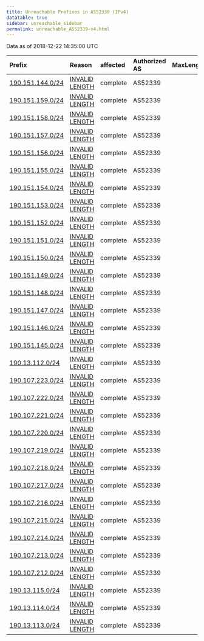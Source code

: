 ```yaml
---
title: Unreachable Prefixes in AS52339 (IPv4)
datatable: true
sidebar: unreachable_sidebar
permalink: unreachable_AS52339-v4.html
---
```


Data as of 2018-12-22 14:35:00 UTC


<div class="datatable-begin"></div>

| Prefix                                                     | Reason                                                                                                     | affected   | Authorized AS   |   MaxLength | Anchor                                         |   unreachable /24s |
|:-----------------------------------------------------------|:-----------------------------------------------------------------------------------------------------------|:-----------|:----------------|------------:|:-----------------------------------------------|-------------------:|
| [190.151.144.0/24](https://stat.ripe.net/190.151.144.0/24) | [INVALID LENGTH](https://rpki-validator.ripe.net/announcement-preview?asn=AS52339&prefix=190.151.144.0/24) | complete   | AS52339         |          20 | [LACNIC](unreachable_LACNIC_RPKI_Root-v4.html) |                  1 |
| [190.151.159.0/24](https://stat.ripe.net/190.151.159.0/24) | [INVALID LENGTH](https://rpki-validator.ripe.net/announcement-preview?asn=AS52339&prefix=190.151.159.0/24) | complete   | AS52339         |          20 | [LACNIC](unreachable_LACNIC_RPKI_Root-v4.html) |                  1 |
| [190.151.158.0/24](https://stat.ripe.net/190.151.158.0/24) | [INVALID LENGTH](https://rpki-validator.ripe.net/announcement-preview?asn=AS52339&prefix=190.151.158.0/24) | complete   | AS52339         |          20 | [LACNIC](unreachable_LACNIC_RPKI_Root-v4.html) |                  1 |
| [190.151.157.0/24](https://stat.ripe.net/190.151.157.0/24) | [INVALID LENGTH](https://rpki-validator.ripe.net/announcement-preview?asn=AS52339&prefix=190.151.157.0/24) | complete   | AS52339         |          20 | [LACNIC](unreachable_LACNIC_RPKI_Root-v4.html) |                  1 |
| [190.151.156.0/24](https://stat.ripe.net/190.151.156.0/24) | [INVALID LENGTH](https://rpki-validator.ripe.net/announcement-preview?asn=AS52339&prefix=190.151.156.0/24) | complete   | AS52339         |          20 | [LACNIC](unreachable_LACNIC_RPKI_Root-v4.html) |                  1 |
| [190.151.155.0/24](https://stat.ripe.net/190.151.155.0/24) | [INVALID LENGTH](https://rpki-validator.ripe.net/announcement-preview?asn=AS52339&prefix=190.151.155.0/24) | complete   | AS52339         |          20 | [LACNIC](unreachable_LACNIC_RPKI_Root-v4.html) |                  1 |
| [190.151.154.0/24](https://stat.ripe.net/190.151.154.0/24) | [INVALID LENGTH](https://rpki-validator.ripe.net/announcement-preview?asn=AS52339&prefix=190.151.154.0/24) | complete   | AS52339         |          20 | [LACNIC](unreachable_LACNIC_RPKI_Root-v4.html) |                  1 |
| [190.151.153.0/24](https://stat.ripe.net/190.151.153.0/24) | [INVALID LENGTH](https://rpki-validator.ripe.net/announcement-preview?asn=AS52339&prefix=190.151.153.0/24) | complete   | AS52339         |          20 | [LACNIC](unreachable_LACNIC_RPKI_Root-v4.html) |                  1 |
| [190.151.152.0/24](https://stat.ripe.net/190.151.152.0/24) | [INVALID LENGTH](https://rpki-validator.ripe.net/announcement-preview?asn=AS52339&prefix=190.151.152.0/24) | complete   | AS52339         |          20 | [LACNIC](unreachable_LACNIC_RPKI_Root-v4.html) |                  1 |
| [190.151.151.0/24](https://stat.ripe.net/190.151.151.0/24) | [INVALID LENGTH](https://rpki-validator.ripe.net/announcement-preview?asn=AS52339&prefix=190.151.151.0/24) | complete   | AS52339         |          20 | [LACNIC](unreachable_LACNIC_RPKI_Root-v4.html) |                  1 |
| [190.151.150.0/24](https://stat.ripe.net/190.151.150.0/24) | [INVALID LENGTH](https://rpki-validator.ripe.net/announcement-preview?asn=AS52339&prefix=190.151.150.0/24) | complete   | AS52339         |          20 | [LACNIC](unreachable_LACNIC_RPKI_Root-v4.html) |                  1 |
| [190.151.149.0/24](https://stat.ripe.net/190.151.149.0/24) | [INVALID LENGTH](https://rpki-validator.ripe.net/announcement-preview?asn=AS52339&prefix=190.151.149.0/24) | complete   | AS52339         |          20 | [LACNIC](unreachable_LACNIC_RPKI_Root-v4.html) |                  1 |
| [190.151.148.0/24](https://stat.ripe.net/190.151.148.0/24) | [INVALID LENGTH](https://rpki-validator.ripe.net/announcement-preview?asn=AS52339&prefix=190.151.148.0/24) | complete   | AS52339         |          20 | [LACNIC](unreachable_LACNIC_RPKI_Root-v4.html) |                  1 |
| [190.151.147.0/24](https://stat.ripe.net/190.151.147.0/24) | [INVALID LENGTH](https://rpki-validator.ripe.net/announcement-preview?asn=AS52339&prefix=190.151.147.0/24) | complete   | AS52339         |          20 | [LACNIC](unreachable_LACNIC_RPKI_Root-v4.html) |                  1 |
| [190.151.146.0/24](https://stat.ripe.net/190.151.146.0/24) | [INVALID LENGTH](https://rpki-validator.ripe.net/announcement-preview?asn=AS52339&prefix=190.151.146.0/24) | complete   | AS52339         |          20 | [LACNIC](unreachable_LACNIC_RPKI_Root-v4.html) |                  1 |
| [190.151.145.0/24](https://stat.ripe.net/190.151.145.0/24) | [INVALID LENGTH](https://rpki-validator.ripe.net/announcement-preview?asn=AS52339&prefix=190.151.145.0/24) | complete   | AS52339         |          20 | [LACNIC](unreachable_LACNIC_RPKI_Root-v4.html) |                  1 |
| [190.13.112.0/24](https://stat.ripe.net/190.13.112.0/24)   | [INVALID LENGTH](https://rpki-validator.ripe.net/announcement-preview?asn=AS52339&prefix=190.13.112.0/24)  | complete   | AS52339         |          22 | [LACNIC](unreachable_LACNIC_RPKI_Root-v4.html) |                  1 |
| [190.107.223.0/24](https://stat.ripe.net/190.107.223.0/24) | [INVALID LENGTH](https://rpki-validator.ripe.net/announcement-preview?asn=AS52339&prefix=190.107.223.0/24) | complete   | AS52339         |          21 | [LACNIC](unreachable_LACNIC_RPKI_Root-v4.html) |                  1 |
| [190.107.222.0/24](https://stat.ripe.net/190.107.222.0/24) | [INVALID LENGTH](https://rpki-validator.ripe.net/announcement-preview?asn=AS52339&prefix=190.107.222.0/24) | complete   | AS52339         |          21 | [LACNIC](unreachable_LACNIC_RPKI_Root-v4.html) |                  1 |
| [190.107.221.0/24](https://stat.ripe.net/190.107.221.0/24) | [INVALID LENGTH](https://rpki-validator.ripe.net/announcement-preview?asn=AS52339&prefix=190.107.221.0/24) | complete   | AS52339         |          21 | [LACNIC](unreachable_LACNIC_RPKI_Root-v4.html) |                  1 |
| [190.107.220.0/24](https://stat.ripe.net/190.107.220.0/24) | [INVALID LENGTH](https://rpki-validator.ripe.net/announcement-preview?asn=AS52339&prefix=190.107.220.0/24) | complete   | AS52339         |          21 | [LACNIC](unreachable_LACNIC_RPKI_Root-v4.html) |                  1 |
| [190.107.219.0/24](https://stat.ripe.net/190.107.219.0/24) | [INVALID LENGTH](https://rpki-validator.ripe.net/announcement-preview?asn=AS52339&prefix=190.107.219.0/24) | complete   | AS52339         |          21 | [LACNIC](unreachable_LACNIC_RPKI_Root-v4.html) |                  1 |
| [190.107.218.0/24](https://stat.ripe.net/190.107.218.0/24) | [INVALID LENGTH](https://rpki-validator.ripe.net/announcement-preview?asn=AS52339&prefix=190.107.218.0/24) | complete   | AS52339         |          21 | [LACNIC](unreachable_LACNIC_RPKI_Root-v4.html) |                  1 |
| [190.107.217.0/24](https://stat.ripe.net/190.107.217.0/24) | [INVALID LENGTH](https://rpki-validator.ripe.net/announcement-preview?asn=AS52339&prefix=190.107.217.0/24) | complete   | AS52339         |          21 | [LACNIC](unreachable_LACNIC_RPKI_Root-v4.html) |                  1 |
| [190.107.216.0/24](https://stat.ripe.net/190.107.216.0/24) | [INVALID LENGTH](https://rpki-validator.ripe.net/announcement-preview?asn=AS52339&prefix=190.107.216.0/24) | complete   | AS52339         |          21 | [LACNIC](unreachable_LACNIC_RPKI_Root-v4.html) |                  1 |
| [190.107.215.0/24](https://stat.ripe.net/190.107.215.0/24) | [INVALID LENGTH](https://rpki-validator.ripe.net/announcement-preview?asn=AS52339&prefix=190.107.215.0/24) | complete   | AS52339         |          22 | [LACNIC](unreachable_LACNIC_RPKI_Root-v4.html) |                  1 |
| [190.107.214.0/24](https://stat.ripe.net/190.107.214.0/24) | [INVALID LENGTH](https://rpki-validator.ripe.net/announcement-preview?asn=AS52339&prefix=190.107.214.0/24) | complete   | AS52339         |          22 | [LACNIC](unreachable_LACNIC_RPKI_Root-v4.html) |                  1 |
| [190.107.213.0/24](https://stat.ripe.net/190.107.213.0/24) | [INVALID LENGTH](https://rpki-validator.ripe.net/announcement-preview?asn=AS52339&prefix=190.107.213.0/24) | complete   | AS52339         |          22 | [LACNIC](unreachable_LACNIC_RPKI_Root-v4.html) |                  1 |
| [190.107.212.0/24](https://stat.ripe.net/190.107.212.0/24) | [INVALID LENGTH](https://rpki-validator.ripe.net/announcement-preview?asn=AS52339&prefix=190.107.212.0/24) | complete   | AS52339         |          22 | [LACNIC](unreachable_LACNIC_RPKI_Root-v4.html) |                  1 |
| [190.13.115.0/24](https://stat.ripe.net/190.13.115.0/24)   | [INVALID LENGTH](https://rpki-validator.ripe.net/announcement-preview?asn=AS52339&prefix=190.13.115.0/24)  | complete   | AS52339         |          22 | [LACNIC](unreachable_LACNIC_RPKI_Root-v4.html) |                  1 |
| [190.13.114.0/24](https://stat.ripe.net/190.13.114.0/24)   | [INVALID LENGTH](https://rpki-validator.ripe.net/announcement-preview?asn=AS52339&prefix=190.13.114.0/24)  | complete   | AS52339         |          22 | [LACNIC](unreachable_LACNIC_RPKI_Root-v4.html) |                  1 |
| [190.13.113.0/24](https://stat.ripe.net/190.13.113.0/24)   | [INVALID LENGTH](https://rpki-validator.ripe.net/announcement-preview?asn=AS52339&prefix=190.13.113.0/24)  | complete   | AS52339         |          22 | [LACNIC](unreachable_LACNIC_RPKI_Root-v4.html) |                  1 |

<div class="datatable-end"></div>